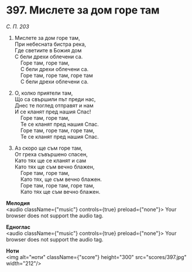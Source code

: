 # 397. Мислете за дом горе там  

*С. П. 203*  

1. Мислете за дом горе там,  
При небесната бистра река,  
Где светиите в Божия дом  
С бели дрехи облечени са.  
    Горе там, горе там,  
    С бели дрехи облечени са.  
    Горе там, горе там, горе там  
    С бели дрехи облечени са.  

2. О, колко приятели там,  
Що са свършили път преди нас,  
Днес те поглед отправят и нам  
И се кланят пред нашия Спас!  
    Горе там, горе там,  
    Те се кланят пред нашия Спас.  
    Горе там, горе там, горе там,  
    Те се кланят пред нашия Спас.  

3. Аз скоро ще съм горе там,  
От греха съвършено спасен,  
Като тях ще се кланят и сам  
Като тях ще съм вечно блажен,  
    Горе там, горе там,  
    Като тях, ще съм вечно блажен.  
    Горе там, горе там, горе там,  
    Като тях ще съм вечно блажен.  

__Мелодия__  
<audio className={"music"} controls={true} preload={"none"}><source src="mp3/397.mp3" type="audio/mpeg"/>
Your browser does not support the audio tag.
</audio>  

__Едноглас__  
<audio className={"music"} controls={true} preload={"none"}><source src="transp/397.mp3" type="audio/mpeg"/>
Your browser does not support the audio tag.
</audio>  

__Ноти__  
<img alt="ноти" className={"score"} height="300" src="scores/397.jpg" width="212"/>
